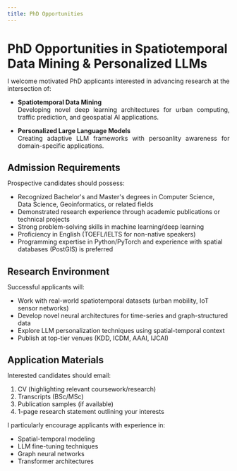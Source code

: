 ```yaml
---
title: PhD Opportunities 
---
```

<style>
p {
    text-align: justify;
}
h1, h2, h3, h4, h5, h6 {
    margin-bottom: 10px;
}
</style>

# PhD Opportunities in Spatiotemporal Data Mining & Personalized LLMs

I welcome motivated PhD applicants interested in advancing research at the intersection of:

- **Spatiotemporal Data Mining**  
  Developing novel deep learning architectures for urban computing, traffic prediction, and geospatial AI applications.

- **Personalized Large Language Models**  
  Creating adaptive LLM frameworks with persoanlity awareness for domain-specific applications.

## Admission Requirements

Prospective candidates should possess:

- Recognized Bachelor's and Master's degrees in Computer Science, Data Science, Geoinformatics, or related fields
- Demonstrated research experience through academic publications or technical projects
- Strong problem-solving skills in machine learning/deep learning
- Proficiency in English (TOEFL/IELTS for non-native speakers)
- Programming expertise in Python/PyTorch and experience with spatial databases (PostGIS) is preferred

## Research Environment

Successful applicants will:  
- Work with real-world spatiotemporal datasets (urban mobility, IoT sensor networks)
- Develop novel neural architectures for time-series and graph-structured data
- Explore LLM personalization techniques using spatial-temporal context
- Publish at top-tier venues (KDD, ICDM, AAAI, IJCAI)

## Application Materials

Interested candidates should email:
1. CV (highlighting relevant coursework/research)  
2. Transcripts (BSc/MSc)  
3. Publication samples (if available)  
4. 1-page research statement outlining your interests  

I particularly encourage applicants with experience in:  
- Spatial-temporal modeling  
- LLM fine-tuning techniques
- Graph neural networks  
- Transformer architectures  

